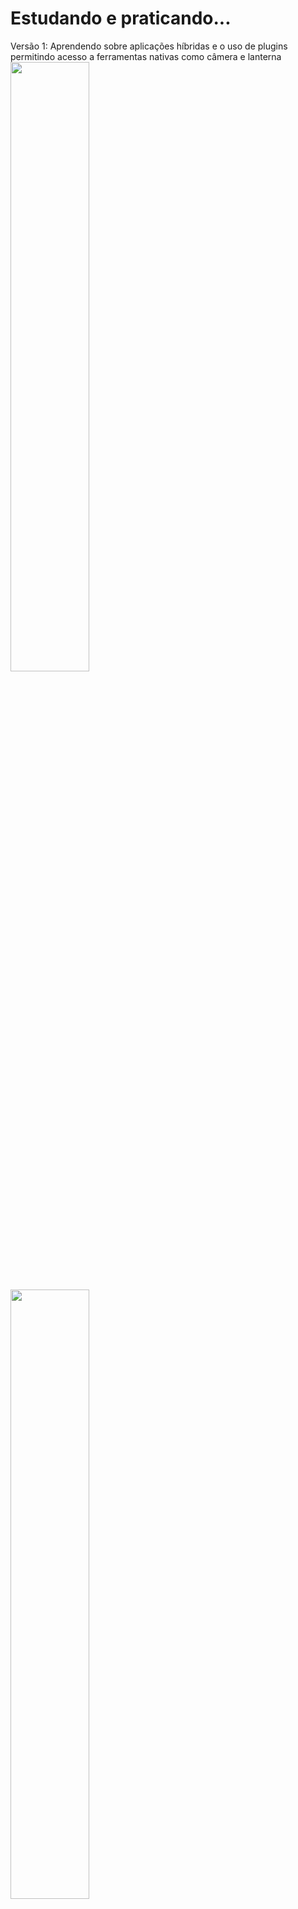 # Estudando e praticando...
Versão 1:
Aprendendo sobre aplicações híbridas e o uso de plugins permitindo acesso a ferramentas nativas como câmera e lanterna
<img src="https://github.com/eniocharles/first-app/assets/120492104/8ea8beac-9ca7-4f48-8ac5-063746386e77" width="50%">

<img src="https://github.com/eniocharles/first-app/assets/120492104/77a812d3-0cec-40cb-9403-dbcc74835a98" width="50%">

<img src="https://github.com/eniocharles/first-app/assets/120492104/f0387579-d263-4c29-85cf-dc4bf57afe95" width="50%">

<img src="https://github.com/eniocharles/first-app/assets/120492104/472cffa5-2da0-4fd5-a690-357eaef6d3ee" width="50%">
